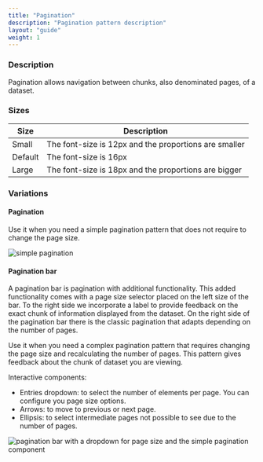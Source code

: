 ```yaml
---
title: "Pagination"
description: "Pagination pattern description"
layout: "guide"
weight: 1
---
```


### Description

Pagination allows navigation between chunks, also denominated pages, of a dataset.

### Sizes

| Size | Description |
| ---- | ----- |
| Small | The font-size is 12px and the proportions are smaller |
| Default | The font-size is 16px |
| Large | The font-size is 18px and the proportions are bigger |

### Variations

#### Pagination

Use it when you need a simple pagination pattern that does not require to change the page size.

![simple pagination](../../../images/pagination.png)

#### Pagination bar

A pagination bar is pagination with additional functionality. This added functionality comes with a page size selector placed on the left size of the bar. To the right side we incorporate a label to provide feedback on the exact chunk of information displayed from the dataset. On the right side of the pagination bar there is the classic pagination that adapts depending on the number of pages.

Use it when you need a complex pagination pattern that requires changing the page size and recalculating the number of pages. This pattern gives feedback about the chunk of dataset you are viewing.

Interactive components:
* Entries dropdown: to select the number of elements per page. You can configure you page size options.
* Arrows: to move to previous or next page.
* Ellipsis: to select intermediate pages not possible to see due to the number of pages.

![pagination bar with a dropdown for page size and the simple pagination component](../../../images/paginationBar.png)
